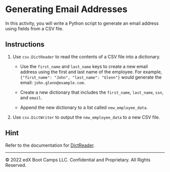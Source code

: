 # Generating Email Addresses

In this activity, you will write a Python script to generate an email address using fields from a CSV file.

## Instructions

1. Use `csv.DictReader` to read the contents of a CSV file into a dictionary.

    * Use the `first_name` and `last_name` keys to create a new email address using the first and last name of the employee. For example, `{"first_name": "John", "last_name": "Glenn"}` would generate the email: `john.glenn@example.com`.

    * Create a new dictionary that includes the `first_name`, `last_name`, `ssn`, and `email`.

    * Append the new dictionary to a list called `new_employee_data`.

2. Use `csv.DictWriter` to output the `new_employee_data` to a new CSV file.

## Hint

Refer to the documentation for [DictReader](https://docs.python.org/3/library/csv.html#csv.DictReader).

---

© 2022 edX Boot Camps LLC. Confidential and Proprietary. All Rights Reserved.
